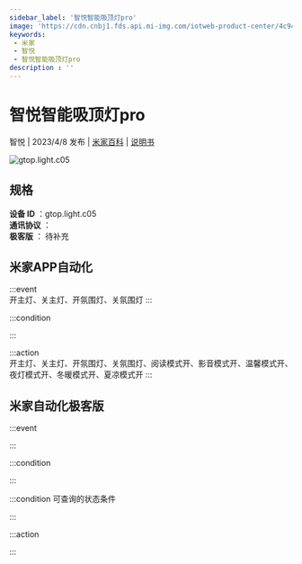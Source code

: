 ```yaml
---
sidebar_label: '智悦智能吸顶灯pro'
image: 'https://cdn.cnbj1.fds.api.mi-img.com/iotweb-product-center/4c944a8362f1c3ff57fdedb2f2773cc7_1677054721646.png?GalaxyAccessKeyId=AKVGLQWBOVIRQ3XLEW&Expires=9223372036854775807&Signature=eZavGfhofDGrmFS5ueJhj+otPgE='
keywords: 
 - 米家
 - 智悦
 - 智悦智能吸顶灯pro
description : ''
---
```

# 智悦智能吸顶灯pro

智悦 | 2023/4/8 发布 | [米家百科](https://home.mi.com/webapp/content/baike/product/index.html?model=gtop.light.c05) | [说明书](https://home.mi.com/views/introduction.html?model=gtop.light.c05&region=cn)

![gtop.light.c05](https://cdn.cnbj1.fds.api.mi-img.com/iotweb-product-center/4c944a8362f1c3ff57fdedb2f2773cc7_1677054721646.png?GalaxyAccessKeyId=AKVGLQWBOVIRQ3XLEW&Expires=9223372036854775807&Signature=eZavGfhofDGrmFS5ueJhj+otPgE=)

## 规格  
> 
**设备 ID** ：gtop.light.c05  
**通讯协议** ：  
**极客版**  ： 待补充 


## 米家APP自动化  

:::event  
开主灯、关主灯、开氛围灯、关氛围灯
:::

:::condition  

:::

:::action   
开主灯、关主灯、开氛围灯、关氛围灯、阅读模式开、影音模式开、温馨模式开、夜灯模式开、冬暖模式开、夏凉模式开
:::

## 米家自动化极客版  

:::event  

:::

:::condition  

:::

:::condition 可查询的状态条件  

:::

:::action  

:::

        
